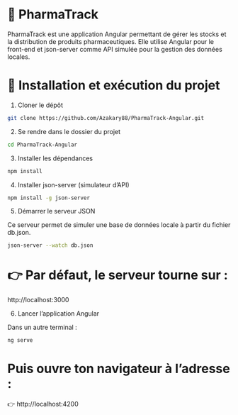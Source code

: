# 💊 PharmaTrack

PharmaTrack est une application Angular permettant de gérer les stocks et la distribution de produits pharmaceutiques.
Elle utilise Angular pour le front-end et json-server comme API simulée pour la gestion des données locales.

# 🚀 Installation et exécution du projet
1. Cloner le dépôt
````bash
git clone https://github.com/Azakary88/PharmaTrack-Angular.git
````
2. Se rendre dans le dossier du projet

````bash
cd PharmaTrack-Angular
````
3. Installer les dépendances

````bash
npm install
````
4. Installer json-server (simulateur d’API)

````bash
npm install -g json-server
````
5. Démarrer le serveur JSON

Ce serveur permet de simuler une base de données locale à partir du fichier db.json.

````bash
json-server --watch db.json

````
# 👉 Par défaut, le serveur tourne sur :
http://localhost:3000

6. Lancer l’application Angular

Dans un autre terminal :

```bash
ng serve
```

# Puis ouvre ton navigateur à l’adresse :
👉 http://localhost:4200

